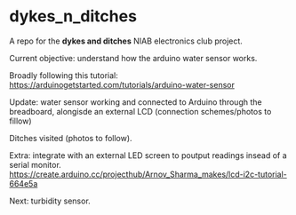 # dykes_n_ditches

A repo for the **dykes and ditches** NIAB electronics club project.

Current objective: understand how the arduino water sensor works.

Broadly following this tutorial:
https://arduinogetstarted.com/tutorials/arduino-water-sensor

Update: water sensor working and connected to Arduino through the breadboard, alongisde an external LCD (connection schemes/photos to fillow)

Ditches visited (photos to follow).


Extra: integrate with an external LED screen to poutput readings insead of a serial monitor.
https://create.arduino.cc/projecthub/Arnov_Sharma_makes/lcd-i2c-tutorial-664e5a

Next: turbidity sensor.

